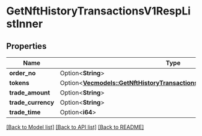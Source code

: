 # GetNftHistoryTransactionsV1RespListInner

## Properties

Name | Type | Description | Notes
------------ | ------------- | ------------- | -------------
**order_no** | Option<**String**> |  | [optional]
**tokens** | Option<[**Vec<models::GetNftHistoryTransactionsV1RespListInnerTokensInner>**](GetNftHistoryTransactionsV1Resp_list_inner_tokens_inner.md)> |  | [optional]
**trade_amount** | Option<**String**> |  | [optional]
**trade_currency** | Option<**String**> |  | [optional]
**trade_time** | Option<**i64**> |  | [optional]

[[Back to Model list]](../README.md#documentation-for-models) [[Back to API list]](../README.md#documentation-for-api-endpoints) [[Back to README]](../README.md)


